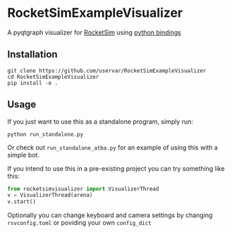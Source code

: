 # RocketSimExampleVisualizer

A pyqtgraph visualizer for [RocketSim](https://github.com/ZealanL/RocketSim) using [python bindings](https://github.com/mtheall/RocketSim/tree/python-dev)

## Installation

```
git clone https://github.com/uservar/RocketSimExampleVisualizer
cd RocketSimExampleVisualizer
pip install -e .
```

## Usage

If you just want to use this as a standalone program, simply run:
```
python run_standalone.py
```

Or check out `run_standalone_atba.py` for an example of using this with a simple bot.

If you intend to use this in a pre-existing project you can try something like this:

```python
from rocketsimvisualizer import VisualizerThread
v = VisualizerThread(arena)
v.start()
```

Optionally you can change keyboard and camera settings by changing `rsvconfig.toml` or poviding your own `config_dict`
